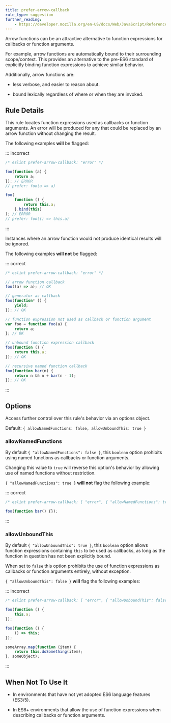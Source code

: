 ```yaml
---
title: prefer-arrow-callback
rule_type: suggestion
further_reading:
    - https://developer.mozilla.org/en-US/docs/Web/JavaScript/Reference/Functions/Arrow_functions
---
```


Arrow functions can be an attractive alternative to function expressions for callbacks or function arguments.

For example, arrow functions are automatically bound to their surrounding scope/context. This provides an alternative to the pre-ES6 standard of explicitly binding function expressions to achieve similar behavior.

Additionally, arrow functions are:

- less verbose, and easier to reason about.

- bound lexically regardless of where or when they are invoked.

## Rule Details

This rule locates function expressions used as callbacks or function arguments. An error will be produced for any that could be replaced by an arrow function without changing the result.

The following examples **will** be flagged:

::: incorrect

```js
/* eslint prefer-arrow-callback: "error" */

foo(function (a) {
    return a;
}); // ERROR
// prefer: foo(a => a)

foo(
    function () {
        return this.a;
    }.bind(this)
); // ERROR
// prefer: foo(() => this.a)
```

:::

Instances where an arrow function would not produce identical results will be ignored.

The following examples **will not** be flagged:

::: correct

```js
/* eslint prefer-arrow-callback: "error" */

// arrow function callback
foo((a) => a); // OK

// generator as callback
foo(function* () {
    yield;
}); // OK

// function expression not used as callback or function argument
var foo = function foo(a) {
    return a;
}; // OK

// unbound function expression callback
foo(function () {
    return this.a;
}); // OK

// recursive named function callback
foo(function bar(n) {
    return n && n + bar(n - 1);
}); // OK
```

:::

## Options

Access further control over this rule's behavior via an options object.

Default: `{ allowNamedFunctions: false, allowUnboundThis: true }`

### allowNamedFunctions

By default `{ "allowNamedFunctions": false }`, this `boolean` option prohibits using named functions as callbacks or function arguments.

Changing this value to `true` will reverse this option's behavior by allowing use of named functions without restriction.

`{ "allowNamedFunctions": true }` **will not** flag the following example:

::: correct

```js
/* eslint prefer-arrow-callback: [ "error", { "allowNamedFunctions": true } ] */

foo(function bar() {});
```

:::

### allowUnboundThis

By default `{ "allowUnboundThis": true }`, this `boolean` option allows function expressions containing `this` to be used as callbacks, as long as the function in question has not been explicitly bound.

When set to `false` this option prohibits the use of function expressions as callbacks or function arguments entirely, without exception.

`{ "allowUnboundThis": false }` **will** flag the following examples:

::: incorrect

```js
/* eslint prefer-arrow-callback: [ "error", { "allowUnboundThis": false } ] */

foo(function () {
    this.a;
});

foo(function () {
    () => this;
});

someArray.map(function (item) {
    return this.doSomething(item);
}, someObject);
```

:::

## When Not To Use It

- In environments that have not yet adopted ES6 language features (ES3/5).

- In ES6+ environments that allow the use of function expressions when describing callbacks or function arguments.
